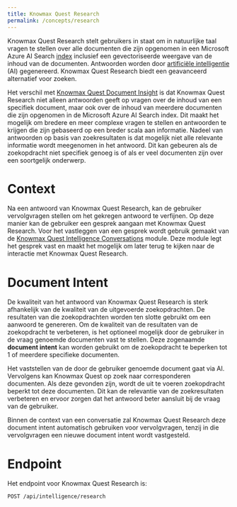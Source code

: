 ```yaml
---
title: Knowmax Quest Research
permalink: /concepts/research
---
```


Knowmax Quest Research stelt gebruikers in staat om in natuurlijke taal vragen te stellen over alle documenten die zijn opgenomen in een Microsoft Azure AI Search [index](/concepts/indexes) inclusief een gevectoriseerde weergave van de inhoud van de documenten. Antwoorden worden door [artificiële intelligentie](/concepts/intelligencemodels) (AI) gegenereerd. Knowmax Quest Research biedt een geavanceerd alternatief voor zoeken. 

Het verschil met [Knowmax Quest Document Insight](/concepts/document-insight) is dat Knowmax Quest Research niet alleen antwoorden geeft op vragen over de inhoud van een specifiek document, maar ook over de inhoud van meerdere documenten die zijn opgenomen in de Microsoft Azure AI Search index. Dit maakt het mogelijk om bredere en meer complexe vragen te stellen en antwoorden te krijgen die zijn gebaseerd op een breder scala aan informatie. Nadeel van antwoorden op basis van zoekresultaten is dat mogelijk niet alle relevante informatie wordt meegenomen in het antwoord. Dit kan gebeuren als de zoekopdracht niet specifiek genoeg is of als er veel documenten zijn over een soortgelijk onderwerp.

# Context
Na een antwoord van Knowmax Quest Research, kan de gebruiker vervolgvragen stellen om het gekregen antwoord te verfijnen. Op deze manier kan de gebruiker een gesprek aangaan met Knowmax Quest Research. Voor het vastleggen van een gesprek wordt gebruik gemaakt van de [Knowmax Quest Intelligence Conversations](/concepts/intelligence-conversations) module. Deze module legt het gesprek vast en maakt het mogelijk om later terug te kijken naar de interactie met Knowmax Quest Research.

# Document Intent
De kwaliteit van het antwoord van Knowmax Quest Research is sterk afhankelijk van de kwaliteit van de uitgevoerde zoekopdrachten. De resultaten van die zoekopdrachten worden ten slotte gebruikt om een aanwoord te genereren. Om de kwaliteit van de resultaten van de zoekopdracht te verbeteren, is het optioneel mogelijk door de gebruiker in de vraag genoemde documenten vast te stellen. Deze zogenaamde **document intent** kan worden gebruikt om de zoekopdracht te beperken tot 1 of meerdere specifieke documenten.

Het vaststellen van de door de gebruiker genoemde document gaat via AI. Vervolgens kan Knowmax Quest op zoek naar corresponderen documenten. Als deze gevonden zijn, wordt de uit te voeren zoekopdracht beperkt tot deze documenten. Dit kan de relevantie van de zoekresultaten verbeteren en ervoor zorgen dat het antwoord beter aansluit bij de vraag van de gebruiker.

Binnen de context van een conversatie zal Knowmax Quest Research deze document intent automatisch gebruiken voor vervolgvragen, tenzij in die vervolgvragen een nieuwe document intent wordt vastgesteld. 

# Endpoint
Het endpoint voor Knowmax Quest Research is:

```
POST /api/intelligence/research
```